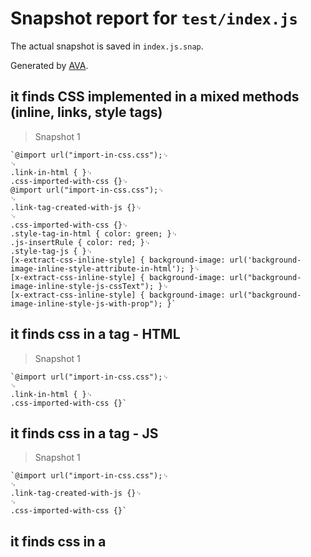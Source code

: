 # Snapshot report for `test/index.js`

The actual snapshot is saved in `index.js.snap`.

Generated by [AVA](https://ava.li).

## it finds CSS implemented in a mixed methods (inline, links, style tags)

> Snapshot 1

    `@import url("import-in-css.css");␊
    ␊
    .link-in-html { }␊
    .css-imported-with-css {}␊
    @import url("import-in-css.css");␊
    ␊
    .link-tag-created-with-js {}␊
    ␊
    .css-imported-with-css {}␊
    .style-tag-in-html { color: green; }␊
    .js-insertRule { color: red; }␊
    .style-tag-js { }␊
    [x-extract-css-inline-style] { background-image: url('background-image-inline-style-attribute-in-html'); }␊
    [x-extract-css-inline-style] { background-image: url("background-image-inline-style-js-cssText"); }␊
    [x-extract-css-inline-style] { background-image: url("background-image-inline-style-js-with-prop"); }`

## it finds css in a <link> tag - HTML

> Snapshot 1

    `@import url("import-in-css.css");␊
    ␊
    .link-in-html { }␊
    .css-imported-with-css {}`

## it finds css in a <link> tag - JS

> Snapshot 1

    `@import url("import-in-css.css");␊
    ␊
    .link-tag-created-with-js {}␊
    ␊
    .css-imported-with-css {}`

## it finds css in a <style> tag - HTML

> Snapshot 1

    `.css-imported-with-css {}␊
    @import url("import-in-css.css");␊
    .fixture { color: red; }`

## it finds css in a <style> tag - JS

> Snapshot 1

    `.css-imported-with-js {}␊
    @import url("import-in-js.css");␊
    .fixture { color: red; }`

## it finds css-in-js

> Snapshot 1

    '.bcMPWx { color: blue; }'

## it finds inline styles - HTML

> Snapshot 1

    `[x-extract-css-inline-style] { color: red; font-size: 12px; }␊
    [x-extract-css-inline-style] { color: blue }`

## it finds inline styles - JS

> Snapshot 1

    `[x-extract-css-inline-style] { color: red; font-size: 12px; border-style: solid; }␊
    [x-extract-css-inline-style] { border-color: blue; border-width: 1px; }`

## it returns a direct link to a CSS file

> Snapshot 1

    '.css-imported-with-css {}'
